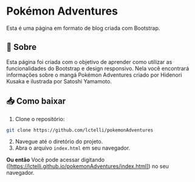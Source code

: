 # Pokémon Adventures

Esta é uma página em formato de blog criada com Bootstrap.

## 📖 Sobre

Esta página foi criada com o objetivo de aprender como utilizar as funcionalidades do Bootstrap e design responsivo. Nela você encontrará informações sobre o mangá Pokémon Adventures criado por Hidenori Kusaka e ilustrada por Satoshi Yamamoto.

 ## 📥 Como baixar

1. Clone o repositório:
   
```bash
git clone https://github.com/lctelli/pokemonAdventures
```

2. Navegue até o diretório do projeto.
3. Abra o arquivo `index.html` em seu navegador.

**Ou então**
Você pode acessar digitando ([https://lctelli.github.io/pokemonAdventures/index.html]) no seu navegador.
